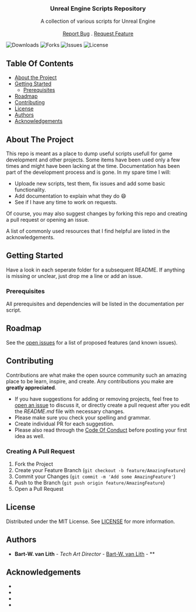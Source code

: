 <br/>
<p align="center">
  <h3 align="center">Unreal Engine Scripts Repository</h3>

  <p align="center">
    A collection of various scripts for Unreal Engine
    <br/>
    <br/>
    <a href="https://github.com/bwvanlith/Scripts_Unreal/issues">Report Bug</a>
    .
    <a href="https://github.com/bwvanlith/Scripts_Unreal/issues">Request Feature</a>
  </p>
</p>

![Downloads](https://img.shields.io/github/downloads/bwvanlith/Scripts_Unreal/total) ![Forks](https://img.shields.io/github/forks/bwvanlith/Scripts_Unreal?style=social) ![Issues](https://img.shields.io/github/issues/bwvanlith/Scripts_Unreal) ![License](https://img.shields.io/github/license/bwvanlith/Scripts_Unreal) 

## Table Of Contents

* [About the Project](#about-the-project)
* [Getting Started](#getting-started)
  * [Prerequisites](#prerequisites)
* [Roadmap](#roadmap)
* [Contributing](#contributing)
* [License](#license)
* [Authors](#authors)
* [Acknowledgements](#acknowledgements)

## About The Project

This repo is meant as a place to dump useful scripts usefull for game development and other projects. Some items have been used only a few times and might have been lacking at the time. Documentation has been part of the development process and is gone. In my spare time I will:

* Uploade new scripts, test them, fix issues and add some basic functionality.
* Add documentation to explain what they do :smile:
* See if I have any time to work on requests.

Of course, you may also suggest changes by forking this repo and creating a pull request or opening an issue.

A list of commonly used resources that I find helpful are listed in the acknowledgements.

## Getting Started

Have a look in each seperate folder for a subsequent README. If anything is missing or unclear, just drop me a line or add an issue.

### Prerequisites

All prerequisites and dependencies will be listed in the documentation per script.

## Roadmap

See the [open issues](https://github.com/bwvanlith/Scripts_GameDevelopment/issues) for a list of proposed features (and known issues).

## Contributing

Contributions are what make the open source community such an amazing place to be learn, inspire, and create. Any contributions you make are **greatly appreciated**.
* If you have suggestions for adding or removing projects, feel free to [open an issue](https://github.com/bwvanlith/Scripts_GameDevelopment/issues/new) to discuss it, or directly create a pull request after you edit the *README.md* file with necessary changes.
* Please make sure you check your spelling and grammar.
* Create individual PR for each suggestion.
* Please also read through the [Code Of Conduct](https://github.com/bwvanlith/Scripts_GameDevelopment/blob/main/CODE_OF_CONDUCT.md) before posting your first idea as well.

### Creating A Pull Request

1. Fork the Project
2. Create your Feature Branch (`git checkout -b feature/AmazingFeature`)
3. Commit your Changes (`git commit -m 'Add some AmazingFeature'`)
4. Push to the Branch (`git push origin feature/AmazingFeature`)
5. Open a Pull Request

## License

Distributed under the MIT License. See [LICENSE](https://github.com/bwvanlith/GameDevelopment/blob/main/LICENSE.md) for more information.

## Authors

* **Bart-W. van Lith** - *Tech Art Director* - [Bart-W. van Lith](https://github.com/bwvanlith/) - **

## Acknowledgements

* []()
* []()
* []()
* []()
